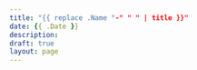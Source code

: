 ```yaml
---
title: "{{ replace .Name "-" " " | title }}"
date: {{ .Date }}
description:
draft: true
layout: page
---
```

